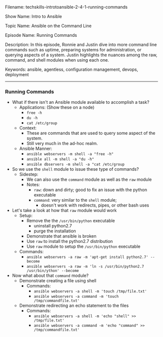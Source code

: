 Filename: techskills-introtoansible-2-4-1-running-commands

Show Name: Intro to Ansible

Topic Name: Ansible on the Command Line

Episode Name: Running Commands

Description: 
In this episode, Ronnie and Justin dive into more command line
commands such as uptime, preparing systems for administration,
or querying aspects of a system. Justin highlights the nuances among
the raw, command, and shell modules when using each one.

Keywords: ansible, agentless, configuration management,
			devops, deployment

---

### Running Commands
+ What if there isn't an Ansible module available to accomplish a task?
	* Applications: (Show these on a node)
		- `free -h`
		- `du -h`
		- `cat /etc/group`
	* Context:
		- These are commands that are used to query some aspect of the system.
		- Still very much in the ad-hoc realm.
	* Ansible Manner:
		- `ansible webservers -m shell -a "free -h" ` 
		- `ansible all -m shell -a "du -h"`
		- `ansible dbservers -m shell -a "cat /etc/group`
+ So we use the `shell` module to issue these type of commands?
	* Sidestep:
		- We can also use the `command` module as well as the  `raw` module
		- Notes:
			* `raw`: down and dirty; good to fix an issue with the python 
				executable
			* `command`: very similar to the `shell` module;
				+ doesn't work with redirects, pipes, or other bash uses
+ Let's take a look at how that `raw` module would work
	* Setup:
		- Remove the the `/usr/bin/python` executable
			* uninstall python2.7
			* purge the installation
		- Demonstrate that ansible is broken
		- Use `raw` to install the python2.7 distribution
		- Use `raw` module to setup the `/usr/bin/python` executable
	* Commands:
		- `ansible webservers -a raw -m 'apt-get install python2.7' --become`
		- `ansible webservers -a raw -m 'ln -s /usr/bin/python2.7 /usr/bin/ython' --become`
+ Now what about that `command` module?
	* Demonstrate creating a file using shell
		- Commands:
			+ `ansible webservers -a shell -m 'touch /tmp/file.txt'`
			+ `ansible webservers -a command -m 'touch /tmp/commandfile.txt'`
	* Demonstrate redirecting an echo statement to the files
		- Commands:
			+ `ansible webservers -a shell -m 'echo "shell" >> /tmp/file.txt'`
			+ `ansible webservers -a command -m 'echo "command" >> /tmp/commandfile.txt'`

